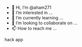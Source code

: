 - 👋 Hi, I’m @aham271
- 👀 I’m interested in ...
- 🌱 I’m currently learning ...
- 💞️ I’m looking to collaborate on ...
- 📫 How to reach me ...

<!---
aham271/aham271 is a ✨ special ✨ repository because its `README.md` (this file) appears on your GitHub profile.
You can click the Preview link to take a look at your changes.
--->hack app
